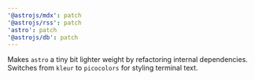 ```yaml
---
'@astrojs/mdx': patch
'@astrojs/rss': patch
'astro': patch
'@astrojs/db': patch
---
```


Makes `astro` a tiny bit lighter weight by refactoring internal dependencies. Switches from `kleur` to `picocolors` for styling terminal text.
